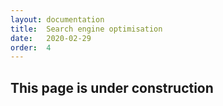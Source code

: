 ```yaml
---
layout: documentation
title:  Search engine optimisation
date:   2020-02-29
order:  4
---
```


## This page is under construction



